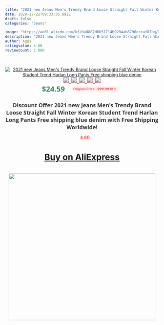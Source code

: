 ```yaml
---
title: "2021 new Jeans Men's Trendy Brand Loose Straight Fall Winter Korean Student Trend Harlan Long Pants Free shipping blue denim"
date: 2020-12-22T09:33:36.892Z
draft: false
categories: "Jeans"

image: "https://ae01.alicdn.com/kf/Ha8887d6b51714b9294ab8796eccaf87bq/2021-new-Jeans-Men-s-Trendy-Brand-Loose-Straight-Fall-Winter-Korean-Student-Trend-Harlan-Long.jpg"
description: "2021 new Jeans Men's Trendy Brand Loose Straight Fall Winter Korean Student Trend Harlan Long Pants Free shipping blue denim"
author: Agus
ratingvalue: 4.60
reviewcount: 1.000
---
```

<br>
<div style="text-align: center;">
<a href="https://s.click.aliexpress.com/e/_AcfglX" target="_blank" rel="nofollow noopener noreferrer"><img alt="2021 new Jeans Men's Trendy Brand Loose Straight Fall Winter Korean Student Trend Harlan Long Pants Free shipping blue denim" class="magnifier-image" src="https://ae01.alicdn.com/kf/Ha8887d6b51714b9294ab8796eccaf87bq/2021-new-Jeans-Men-s-Trendy-Brand-Loose-Straight-Fall-Winter-Korean-Student-Trend-Harlan-Long.jpg_640x640.jpg">
<br>
<img style="border:1px solid salmon" src="https://ae01.alicdn.com/kf/Ha8887d6b51714b9294ab8796eccaf87bq/2021-new-Jeans-Men-s-Trendy-Brand-Loose-Straight-Fall-Winter-Korean-Student-Trend-Harlan-Long.jpg_120x120.jpg">&nbsp;&nbsp;<img style="border:1px solid salmon" src="https://ae01.alicdn.com/kf/Hfbfe1f63b6f54aebba5d485e104fcac1B/2021-new-Jeans-Men-s-Trendy-Brand-Loose-Straight-Fall-Winter-Korean-Student-Trend-Harlan-Long.jpg_120x120.jpg">&nbsp;&nbsp;<img style="border:1px solid salmon" src="https://ae01.alicdn.com/kf/H8abab6a52c384c38ba0418c79e689097n/2021-new-Jeans-Men-s-Trendy-Brand-Loose-Straight-Fall-Winter-Korean-Student-Trend-Harlan-Long.jpg_120x120.jpg">&nbsp;&nbsp;<img style="border:1px solid salmon" src="https://ae01.alicdn.com/kf/Hacb86df3b8d54cdda61f6ba4445385667/2021-new-Jeans-Men-s-Trendy-Brand-Loose-Straight-Fall-Winter-Korean-Student-Trend-Harlan-Long.jpg_120x120.jpg">&nbsp;&nbsp;<img style="border:1px solid salmon" src="https://ae01.alicdn.com/kf/H078582831e6f41899f2cfb1df8616a0c1/2021-new-Jeans-Men-s-Trendy-Brand-Loose-Straight-Fall-Winter-Korean-Student-Trend-Harlan-Long.jpg_120x120.jpg"></a></div><br0>
<div style="text-align: center;"><span style="background-color: white; border: 0px; box-sizing: border-box; color: seagreen; display: inline-block; font-family: &quot;open sans&quot; , &quot;arial&quot; , &quot;helvetica&quot; , sans-serif , &quot;heiti&quot;; font-size: 24px; font-stretch: inherit; font-weight: 700; line-height: inherit; margin: 0px 10px 0px 0px; padding: 0px; vertical-align: middle;">$24.59 </span>
<span style="background: rgb(255 , 241 , 241); border-radius: 3px; border: 0px; box-sizing: border-box; color: #ff4747; display: inline-block; font-family: inherit; font-size: 12px; font-stretch: inherit; font-style: inherit; font-variant: inherit; font-weight: 600; line-height: inherit; margin: 0px; padding: 2px 5px; transform: scale(0.9); vertical-align: middle;">Original Price : <b style="text-decoration: line-through;">$29.99 </b> 18%&nbsp;&nbsp;</span></div>
<h1 style="color: #333333; display: inline-block; font-family: &quot;open sans&quot; , &quot;arial&quot; , &quot;helvetica&quot; , sans-serif , &quot;heiti&quot;; font-size: 18px; font-stretch: inherit; font-weight: 700; text-align: center;">Discount Offer 2021 new Jeans Men's Trendy Brand Loose Straight Fall Winter Korean Student Trend Harlan Long Pants Free shipping blue denim with Free Shipping Worldwide!</h1>
<div style="color: #ff4747; text-align: center;">
<img src="https://4.bp.blogspot.com/-M0ZcTcb-5uY/XleCXlxnR4I/AAAAAAAAAEc/OrjgMkXV1oMQFaCRZj5HQwOCBcu3w1FegCPcBGAYYCw/s1600/star.png" style="height: 15px;">&nbsp;<b>4.60</b></div>
<div class="button_cont" align="center"><a class="buynow_a" href="https://s.click.aliexpress.com/e/_AcfglX" target="_blank" rel="nofollow noopener noreferrer"><H1>Buy on AliExpress</H1></a></div><br>
<div class="separator" style="clear: both; text-align: center;">
<img src="https://lh3.googleusercontent.com/-pTy5HemUv9M/XlePHvY0dAI/AAAAAAAAAE4/0nX5iRUoIWY8eMW9Dpxeirr157OZliDIgCLcBGAsYHQ/s1600/badge.gif" width="480">
</div>
